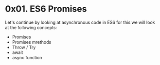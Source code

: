 # 0x01. ES6 Promises

Let's continue by looking at asynchronous code in ES6 for this we will look at the following concepts:
- Promises
- Promises mrethods
- Throw / Try
- await
- async function

